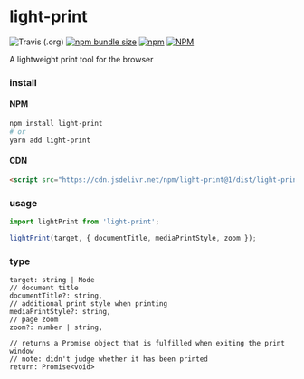 # light-print

![Travis (.org)](https://img.shields.io/travis/xunmi1/light-print?style=flat-square)
[![npm bundle size](https://img.shields.io/bundlephobia/min/light-print?style=flat-square)](https://www.npmjs.com/package/light-print)
[![npm](https://img.shields.io/npm/v/light-print?style=flat-square)](https://www.npmjs.com/package/light-print)
[![NPM](https://img.shields.io/npm/l/light-print?style=flat-square)](https://www.npmjs.com/package/light-print)


A lightweight print tool for the browser

### install

#### NPM
```bash
npm install light-print
# or
yarn add light-print
```
#### CDN
```html
<script src="https://cdn.jsdelivr.net/npm/light-print@1/dist/light-print.umd.min.js"></script>
```

### usage
```js
import lightPrint from 'light-print';

lightPrint(target, { documentTitle, mediaPrintStyle, zoom });
```

### type
```
target: string | Node
// document title
documentTitle?: string,
// additional print style when printing 
mediaPrintStyle?: string,
// page zoom
zoom?: number | string,

// returns a Promise object that is fulfilled when exiting the print window
// note: didn't judge whether it has been printed
return: Promise<void>
```
